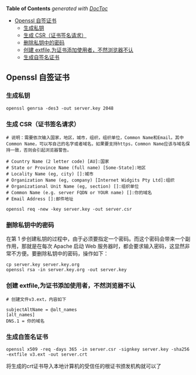 <!-- START doctoc generated TOC please keep comment here to allow auto update -->
<!-- DON'T EDIT THIS SECTION, INSTEAD RE-RUN doctoc TO UPDATE -->
**Table of Contents**  *generated with [DocToc](https://github.com/thlorenz/doctoc)*

- [Openssl 自签证书](#openssl-%E8%87%AA%E7%AD%BE%E8%AF%81%E4%B9%A6)
  - [生成私钥](#%E7%94%9F%E6%88%90%E7%A7%81%E9%92%A5)
  - [生成 CSR（证书签名请求）](#%E7%94%9F%E6%88%90-csr%E8%AF%81%E4%B9%A6%E7%AD%BE%E5%90%8D%E8%AF%B7%E6%B1%82)
  - [删除私钥中的密码](#%E5%88%A0%E9%99%A4%E7%A7%81%E9%92%A5%E4%B8%AD%E7%9A%84%E5%AF%86%E7%A0%81)
  - [创建 extfile,为证书添加使用者，不然浏览器不认](#%E5%88%9B%E5%BB%BA-extfile%E4%B8%BA%E8%AF%81%E4%B9%A6%E6%B7%BB%E5%8A%A0%E4%BD%BF%E7%94%A8%E8%80%85%E4%B8%8D%E7%84%B6%E6%B5%8F%E8%A7%88%E5%99%A8%E4%B8%8D%E8%AE%A4)
  - [生成自签名证书](#%E7%94%9F%E6%88%90%E8%87%AA%E7%AD%BE%E5%90%8D%E8%AF%81%E4%B9%A6)

<!-- END doctoc generated TOC please keep comment here to allow auto update -->

## Openssl 自签证书

### 生成私钥

    openssl genrsa -des3 -out server.key 2048

### 生成 CSR（证书签名请求）

    # 说明：需要依次输入国家，地区，城市，组织，组织单位，Common Name和Email。其中Common Name，可以写自己的名字或者域名，如果要支持https，Common Name应该与域名保持一致，否则会引起浏览器警告。

    # Country Name (2 letter code) [AU]:国家
    # State or Province Name (full name) [Some-State]:地区
    # Locality Name (eg, city) []:城市
    # Organization Name (eg, company) [Internet Widgits Pty Ltd]:组织
    # Organizational Unit Name (eg, section) []:组织单位
    # Common Name (e.g. server FQDN or YOUR name) []:你的域名
    # Email Address []:邮件地址

    openssl req -new -key server.key -out server.csr

### 删除私钥中的密码

在第 1 步创建私钥的过程中，由于必须要指定一个密码。而这个密码会带来一个副作用，那就是在每次 Apache 启动 Web 服务器时，都会要求输入密码，这显然非常不方便。要删除私钥中的密码，操作如下：

    cp server.key server.key.org
    openssl rsa -in server.key.org -out server.key

### 创建 extfile,为证书添加使用者，不然浏览器不认

    # 创建文件v3.ext，内容如下

    subjectAltName = @alt_names
    [alt_names]
    DNS.1 = 你的域名

### 生成自签名证书

    openssl x509 -req -days 365 -in server.csr -signkey server.key -sha256 -extfile v3.ext -out server.crt

将生成的crt证书导入本地计算机的受信任的根证书颁发机构就可以了
